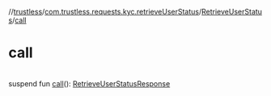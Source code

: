 //[trustless](../../../index.md)/[com.trustless.requests.kyc.retrieveUserStatus](../index.md)/[RetrieveUserStatus](index.md)/[call](call.md)

# call

\
suspend fun [call](call.md)(): [RetrieveUserStatusResponse](../-retrieve-user-status-response/index.md)
